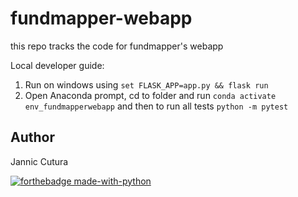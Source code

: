 # fundmapper-webapp
this repo tracks the code for fundmapper's webapp

Local developer guide:
1. Run on windows using `set FLASK_APP=app.py && flask run`
2. Open Anaconda prompt, cd to folder and run `conda activate env_fundmapperwebapp`
and then to run all tests `python -m pytest`


## Author
Jannic Cutura

[![forthebadge made-with-python](http://ForTheBadge.com/images/badges/made-with-python.svg)](https://www.python.org/)
